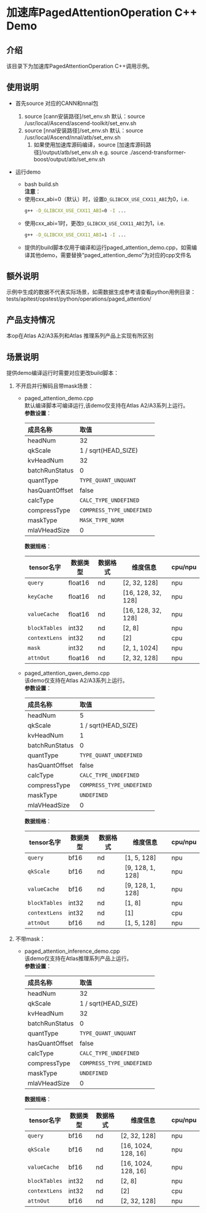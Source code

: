 # 加速库PagedAttentionOperation C++ Demo
## 介绍
该目录下为加速库PagedAttentionOperation C++调用示例。

## 使用说明
- 首先source 对应的CANN和nnal包
    1. source [cann安装路径]/set_env.sh
        默认：source /usr/local/Ascend/ascend-toolkit/set_env.sh
    2. source [nnal安装路径]/set_env.sh
        默认：source /usr/local/Ascend/nnal/atb/set_env.sh
        1. 如果使用加速库源码编译，source [加速库源码路径]/output/atb/set_env.sh
        e.g. source ./ascend-transformer-boost/output/atb/set_env.sh

- 运行demo
    - bash build.sh  
    **注意**：
    - 使用cxx_abi=0（默认）时，设置`D_GLIBCXX_USE_CXX11_ABI`为0，i.e.
        ```sh
        g++ -D_GLIBCXX_USE_CXX11_ABI=0 -I ...
        ```
    - 使用cxx_abi=1时，更改`D_GLIBCXX_USE_CXX11_ABI`为1，i.e.
        ```sh
        g++ -D_GLIBCXX_USE_CXX11_ABI=1 -I ...
        ```
    - 提供的build脚本仅用于编译和运行paged_attention_demo.cpp，如需编译其他demo，需要替换“paged_attention_demo”为对应的cpp文件名

## 额外说明
示例中生成的数据不代表实际场景，如需数据生成参考请查看python用例目录：
tests/apitest/opstest/python/operations/paged_attention/

## 产品支持情况
本op在Atlas A2/A3系列和Atlas 推理系列产品上实现有所区别

## 场景说明
提供demo编译运行时需要对应更改build脚本：  
1. 不开启并行解码且带mask场景：
    - paged_attention_demo.cpp  
        默认编译脚本可编译运行,该demo仅支持在Atlas A2/A3系列上运行。  
        **参数设置**：

        | 成员名称        | 取值                      |
        | :------------- | :------------------------ |
        | headNum        | 32                        |
        | qkScale        | 1 / sqrt(HEAD_SIZE)       |
        | kvHeadNum      | 32                        |
        | batchRunStatus | 0                         |
        | quantType      | `TYPE_QUANT_UNQUANT`      |
        | hasQuantOffset | false                     |
        | calcType       | `CALC_TYPE_UNDEFINED`     |
        | compressType   | `COMPRESS_TYPE_UNDEFINED` |
        | maskType       | `MASK_TYPE_NORM`          |
        | mlaVHeadSize   | 0                         |
        
        **数据规格**：

        | tensor名字    | 数据类型 | 数据格式   | 维度信息            | cpu/npu |
        | ------------- | -------- | -------- | ------------------ |-------- |
        | `query`       | float16  | nd       | [2, 32, 128]       | npu     |
        | `keyCache`    | float16  | nd       | [16, 128, 32, 128] | npu     |
        | `valueCache`  | float16  | nd       | [16, 128, 32, 128] | npu     |
        | `blockTables` | int32    | nd       | [2, 8]             | npu     |
        | `contextLens` | int32    | nd       | [2]                | cpu     |
        | `mask`        | int32    | nd       | [2, 1, 1024]       | npu     |
        | `attnOut`     | float16  | nd       | [2, 32, 128]       | npu     |

   - paged_attention_qwen_demo.cpp  
        该demo仅支持在Atlas A2/A3系列上运行。  
        **参数设置**：

        | 成员名称        | 取值                      |
        | :------------- | :------------------------ |
        | headNum        | 5                         |
        | qkScale        | 1 / sqrt(HEAD_SIZE)       |
        | kvHeadNum      | 1                         |
        | batchRunStatus | 0                         |
        | quantType      | `TYPE_QUANT_UNDEFINED`    |
        | hasQuantOffset | false                     |
        | calcType       | `CALC_TYPE_UNDEFINED`     |
        | compressType   | `COMPRESS_TYPE_UNDEFINED` |
        | maskType       | `UNDEFINED`               |
        | mlaVHeadSize   | 0                         |

        **数据规格**：

        | tensor名字    | 数据类型  | 数据格式 |  维度信息         | cpu/npu |
        | ------------- | -------- | -------- | ---------------- |---------|
        | `query`       | bf16     | nd       | [1, 5, 128]      | npu     |
        | `qkScale`     | bf16     | nd       | [9, 128, 1, 128] | npu     |
        | `valueCache`  | bf16     | nd       | [9, 128, 1, 128] | npu     |
        | `blockTables` | int32    | nd       | [1, 8]           | npu     |
        | `contextLens` | int32    | nd       | [1]              | cpu     |
        | `attnOut`     | bf16     | nd       | [1, 5, 128]      | npu     |

2. 不带mask：
   - paged_attention_inference_demo.cpp  
    该demo仅支持在Atlas推理系列产品上运行。  
    **参数设置**：

        | 成员名称        | 取值                      |
        | :------------- | :------------------------ |
        | headNum        | 32                        |
        | qkScale        | 1 / sqrt(HEAD_SIZE)       |
        | kvHeadNum      | 32                        |
        | batchRunStatus | 0                         |
        | quantType      | `TYPE_QUANT_UNQUANT`      |
        | hasQuantOffset | false                     |
        | calcType       | `CALC_TYPE_UNDEFINED`     |
        | compressType   | `COMPRESS_TYPE_UNDEFINED` |
        | maskType       | `UNDEFINED`               |
        | mlaVHeadSize   | 0                         |

        **数据规格**：

        | tensor名字    | 数据类型  | 数据格式  | 维度信息            | cpu/npu |
        | ------------- | -------- | -------- | ------------------- |---------|
        | `query`       | bf16     | nd       | [2, 32, 128]        | npu     |
        | `qkScale`     | bf16     | nd       | [16, 1024, 128, 16] | npu     |
        | `valueCache`  | bf16     | nd       | [16, 1024, 128, 16] | npu     |
        | `blockTables` | int32    | nd       | [2, 8]              | npu     |
        | `contextLens` | int32    | nd       | [2]                 | cpu     |
        | `attnOut`     | bf16     | nd       | [2, 32, 128]        | npu     |